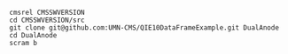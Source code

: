     cmsrel CMSSWVERSION
    cd CMSSWVERSION/src
    git clone git@github.com:UMN-CMS/QIE10DataFrameExample.git DualAnode
    cd DualAnode
    scram b
